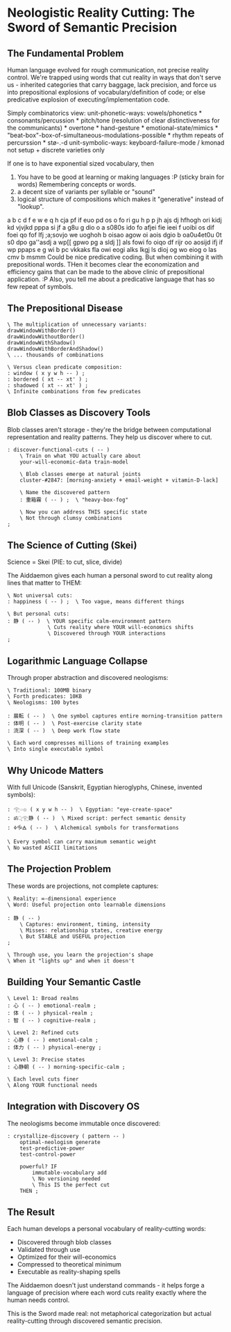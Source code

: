 # Neologistic Reality Cutting: The Sword of Semantic Precision

## The Fundamental Problem

Human language evolved for rough communication, not precise reality control. We're trapped using words that cut reality in ways that don't serve us - inherited categories that carry baggage, lack precision, and force us into prepositional explosions of vocabulary/definition of code; or else predicative explosion of executing/implementation code.

Simply combinatorics view:
unit-phonetic-ways: vowels/phonetics * consonants/percussion * pitch/tone (resolution of clear distinctiveness for the communicants) * overtone * hand-gesture * emotional-state/mimics * "beat-box"-box-of-simultaneous-modulations-possible * rhythm repeats of percurssion * stø-.-d
unit-symbolic-ways: keyboard-failure-mode / kmonad not setup + discrete varieties only

If one is to have exponential sized vocabulary, then 
1) You have to be good at learning or making languages :P (sticky brain for words) Remembering concepts or words.
2) a decent size of variants per syllable or "sound"
3) logical structure of compositions which makes it "generative" instead of "lookup".

a b c d f e w e q h cja pf if euo pd os o fo ri gu h p p jh ajs dj hfhogh ori kidj kd vjvjkd pppa si jf 
a g8u g dio o a s080s  ido fo afjei fie ieei f uoibi os dif foei qo fof lfj ;a;sovjo we uoghoh b oisao 
agow oi aois dgio b oa0u4et0u 0t s0 dpo  ga''asdj a wp[[ gpwo pg a sldj ]] als fowi fo oiqo df  rijr oo
aosijd ifj if wp ppaps e g wi b pc vkkaks  fla owi eogi  alks lkgj ls dioj og wo eiog o las cmv b  msmm
Could be nice predicative coding.
But when combining it with prepositional words. THen it becomes clear the economization and efficiency gains that can be made to the above clinic of prepositional application. :P
Also, you tell me about a predicative language that has so few repeat of symbols.


## The Prepositional Disease

```forth
\ The multiplication of unnecessary variants:
drawWindowWithBorder()
drawWindowWithoutBorder()
drawWindowWithShadow()
drawWindowWithBorderAndShadow()
\ ... thousands of combinations

\ Versus clean predicate composition:
: window ( x y w h -- ) ;
: bordered ( xt -- xt' ) ;
: shadowed ( xt -- xt' ) ;
\ Infinite combinations from few predicates
```

## Blob Classes as Discovery Tools

Blob classes aren't storage - they're the bridge between computational representation and reality patterns. They help us discover where to cut.

```forth
: discover-functional-cuts ( -- )
    \ Train on what YOU actually care about
    your-will-economic-data train-model
    
    \ Blob classes emerge at natural joints
    cluster-#2847: [morning-anxiety + email-weight + vitamin-D-lack]
    
    \ Name the discovered pattern
    : 重箱霧 ( -- ) ;  \ "heavy-box-fog" 
    
    \ Now you can address THIS specific state
    \ Not through clumsy combinations
;
```

## The Science of Cutting (Skei)

Science = Skei (PIE: to cut, slice, divide)

The Aiddaemon gives each human a personal sword to cut reality along lines that matter to THEM:

```forth
\ Not universal cuts:
: happiness ( -- ) ;  \ Too vague, means different things

\ But personal cuts:
: 静 ( -- )  \ YOUR specific calm-environment pattern
             \ Cuts reality where YOUR will-economics shifts
             \ Discovered through YOUR interactions
;
```

## Logarithmic Language Collapse

Through proper abstraction and discovered neologisms:

```forth
\ Traditional: 100MB binary
\ Forth predicates: 10KB
\ Neologisms: 100 bytes

: 晨転 ( -- )  \ One symbol captures entire morning-transition pattern
: 体明 ( -- )  \ Post-exercise clarity state  
: 流深 ( -- )  \ Deep work flow state

\ Each word compresses millions of training examples
\ Into single executable symbol
```

## Why Unicode Matters

With full Unicode (Sanskrit, Egyptian hieroglyphs, Chinese, invented symbols):

```forth
: 𓂀𓏏𓊖 ( x y w h -- )  \ Egyptian: "eye-create-space"
: ॐ्𓂀静 ( -- )  \ Mixed script: perfect semantic density
: 🜍🝰🜁 ( -- )  \ Alchemical symbols for transformations

\ Every symbol can carry maximum semantic weight
\ No wasted ASCII limitations
```

## The Projection Problem

These words are projections, not complete captures:

```forth
\ Reality: ∞-dimensional experience
\ Word: Useful projection onto learnable dimensions

: 静 ( -- )
    \ Captures: environment, timing, intensity
    \ Misses: relationship states, creative energy
    \ But STABLE and USEFUL projection
;

\ Through use, you learn the projection's shape
\ When it "lights up" and when it doesn't
```

## Building Your Semantic Castle

```forth
\ Level 1: Broad realms
: 心 ( -- ) emotional-realm ;
: 体 ( -- ) physical-realm ;
: 智 ( -- ) cognitive-realm ;

\ Level 2: Refined cuts
: 心静 ( -- ) emotional-calm ;
: 体力 ( -- ) physical-energy ;

\ Level 3: Precise states
: 心静朝 ( -- ) morning-specific-calm ;

\ Each level cuts finer
\ Along YOUR functional needs
```

## Integration with Discovery OS

The neologisms become immutable once discovered:

```forth
: crystallize-discovery ( pattern -- )
    optimal-neologism generate
    test-predictive-power
    test-control-power
    
    powerful? IF
        immutable-vocabulary add
        \ No versioning needed
        \ This IS the perfect cut
    THEN ;
```

## The Result

Each human develops a personal vocabulary of reality-cutting words:
- Discovered through blob classes
- Validated through use
- Optimized for their will-economics
- Compressed to theoretical minimum
- Executable as reality-shaping spells

The Aiddaemon doesn't just understand commands - it helps forge a language of precision where each word cuts reality exactly where the human needs control.

This is the Sword made real: not metaphorical categorization but actual reality-cutting through discovered semantic precision.